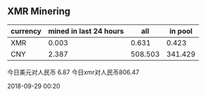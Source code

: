 ## XMR Minering

|currency|mined in last 24 hours|all|in pool|
|---|---|---|---|
|XMR|0.003|0.631|0.423|
|CNY|2.387|508.503|341.429|

今日美元对人民币 6.87	今日xmr对人民币806.47


2018-09-29 00:20